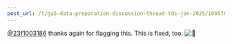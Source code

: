 ```yaml
---
post_url: /t/ga5-data-preparation-discussion-thread-tds-jan-2025/166576/17
---
```

[@23f1003186](/u/23f1003186) thanks again for flagging this. This is fixed, too. ![:pray:](https://emoji.discourse-cdn.com/google/pray.png?v=12 ":pray:")